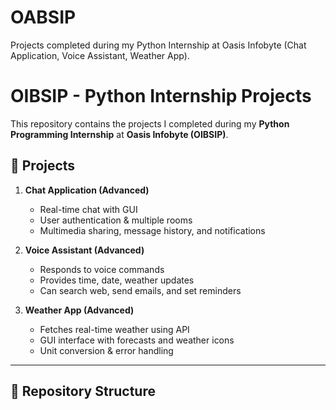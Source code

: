 # OABSIP
Projects completed during my Python Internship at Oasis Infobyte (Chat Application, Voice Assistant, Weather App).
# OIBSIP - Python Internship Projects

This repository contains the projects I completed during my **Python Programming Internship** at **Oasis Infobyte (OIBSIP)**.

## 📌 Projects

1. **Chat Application (Advanced)**
   - Real-time chat with GUI
   - User authentication & multiple rooms
   - Multimedia sharing, message history, and notifications

2. **Voice Assistant (Advanced)**
   - Responds to voice commands
   - Provides time, date, weather updates
   - Can search web, send emails, and set reminders

3. **Weather App (Advanced)**
   - Fetches real-time weather using API
   - GUI interface with forecasts and weather icons
   - Unit conversion & error handling

---

## 📂 Repository Structure
